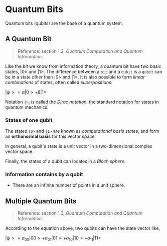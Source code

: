 # Quantum Bits

Quantum bits (qubits) are the base of a quantum system.

## A Quantum Bit

> Reference: section 1.2, *Quantum Computation and Quantum Information*.

Like the *bit* we know from information theory, a quantum bit have two *basic* states, |0> and |1>. The difference between a `bit` and a `qubit` is a `qubit` can be in a state *other* than |0> and |1>. It is also possible to form *linear combinations* of states, often called *superpositions*.

$|\psi> = \alpha|0> + \beta|1>$

Notation `|>`, is called the *Dirac notation*, the standard notation for states in quantum mechanics.

### States of one qubit

The states `|0>` and `|1>` are known as *computational basis states*, and form an **orthonormal basis** for this vector space.

In general, a qubit's state is a unit vector in a two-dimensional complex vector space.

Finally, the states of a qubit can locates in a *Bloch sphere*.

### Information contains by a qubit

- There are an infinite number of points in a unit sphere.

## Multiple Quantum Bits

> Reference: section 1.3, *Quantum Computation and Quantum Information*.

According to the equation above, two qubits can have the state vector like,

$|\psi> = a_{00}|00> + a_{01}|01> + a_{10}|10> + a_{11}|11>$

